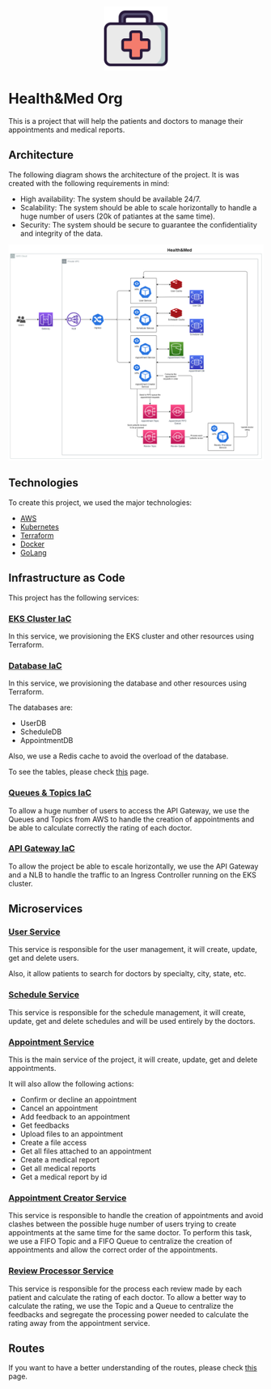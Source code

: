 <p align="center">
  <img align="center" 
    src="../docs/logo.png"
    alt="Health&Med Org Logo"
    style="width: 25%;" />
</p>

# Health&Med Org

This is a project that will help the patients and doctors to manage their appointments and medical reports.

## Architecture

The following diagram shows the architecture of the project. It is was created with the following requirements in mind:

- High availability: The system should be available 24/7.
- Scalability: The system should be able to scale horizontally to handle a huge number of users (20k of patiantes at the same time).
- Security: The system should be secure to guarantee the confidentiality and integrity of the data.

![architecture](../docs/architecture.png)

## Technologies

To create this project, we used the major technologies:

- [AWS](https://aws.amazon.com/)
- [Kubernetes](https://kubernetes.io/)
- [Terraform](https://www.terraform.io/)
- [Docker](https://www.docker.com/)
- [GoLang](https://golang.org/)

## Infrastructure as Code

This project has the following services:

### [EKS Cluster IaC](https://github.com/jfelipearaujo-healthmed/eks-cluster-iac)

In this service, we provisioning the EKS cluster and other resources using Terraform.

### [Database IaC](https://github.com/jfelipearaujo-healthmed/database-iac)

In this service, we provisioning the database and other resources using Terraform.

The databases are:

- UserDB
- ScheduleDB
- AppointmentDB

Also, we use a Redis cache to avoid the overload of the database.

To see the tables, please check [this](../docs/database.md) page.

### [Queues & Topics IaC](https://github.com/jfelipearaujo-healthmed/queues-topics-iac)

To allow a huge number of users to access the API Gateway, we use the Queues and Topics from AWS to handle the creation of appointments and be able to calculate correctly the rating of each doctor.

### [API Gateway IaC](https://github.com/jfelipearaujo-healthmed/api-gateway-iac)

To allow the project be able to escale horizontally, we use the API Gateway and a NLB to handle the traffic to an Ingress Controller running on the EKS cluster.

## Microservices

### [User Service](https://github.com/jfelipearaujo-healthmed/user-service)

This service is responsible for the user management, it will create, update, get and delete users.

Also, it allow patients to search for doctors by specialty, city, state, etc.

### [Schedule Service](https://github.com/jfelipearaujo-healthmed/scheduler-service)

This service is responsible for the schedule management, it will create, update, get and delete schedules and will be used entirely by the doctors.

### [Appointment Service](https://github.com/jfelipearaujo-healthmed/appointment-service)

This is the main service of the project, it will create, update, get and delete appointments.

It will also allow the following actions:
- Confirm or decline an appointment
- Cancel an appointment
- Add feedback to an appointment
- Get feedbacks
- Upload files to an appointment
- Create a file access
- Get all files attached to an appointment
- Create a medical report
- Get all medical reports
- Get a medical report by id

### [Appointment Creator Service](https://github.com/jfelipearaujo-healthmed/appointment-creator-service)

This service is responsible to handle the creation of appointments and avoid clashes between the possible huge number of users trying to create appointments at the same time for the same doctor. To perform this task, we use a FIFO Topic and a FIFO Queue to centralize the creation of appointments and allow the correct order of the appointments.

### [Review Processor Service](https://github.com/jfelipearaujo-healthmed/review-processor-service)

This service is responsible for the process each review made by each patient and calculate the rating of each doctor. To allow a better way to calculate the rating, we use the Topic and a Queue to centralize the feedbacks and segregate the processing power needed to calculate the rating away from the appointment service.

## Routes

If you want to have a better understanding of the routes, please check [this](../docs/routes.md) page.